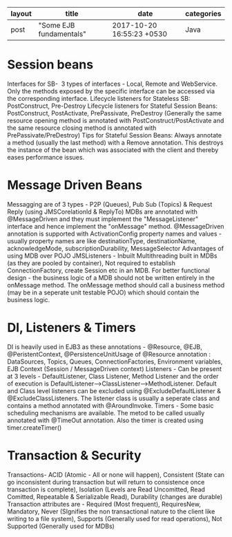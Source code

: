 |layout|title|date|categories|
|---|---|---|---|
|post|"Some EJB fundamentals"|2017-10-20 16:55:23 +0530|Java| 


# Session beans

Interfaces for SB-  3 types of interfaces - Local, Remote and WebService. Only the methods exposed by the specific interface can be accessed via the corresponding interface.
Lifecycle listeners for Stateless SB: PostConstruct, Pre-Destroy
Lifecycle listeners for Stateful Session Beans: PostConstruct, PostActivate, PrePassivate, PreDestroy (Generally the same resource opening method is annotated with PostConstruct/PostActivate and the same resource closing method is annotated with PrePassivate/PreDestroy)
Tips for Stateful Session Beans: Always annotate a method (usually the last method) with a Remove annotation. This destroys the instance of the bean which was associated with the client and thereby eases performance issues.


# Message Driven Beans

Messagging are of 3 types - P2P (Queues), Pub Sub (Topics) & Request Reply (using JMSCorelationId & ReplyTo)
MDBs are annotated with @MessageDriven and they must implement the "MessageListener" interface and hence implement the "onMessage" method. @MessageDriven annotation is supported with ActivationConfig property names and values - usually property names are like destinationType, destinationName, acknowledgeMode, subscriptionDurability, MessageSelector
Advantages of using MDB over POJO JMSListeners - Inbuilt Multithreading built in MDBs (as they are pooled by container), Not required to establish ConnectionFactory, create Session etc in an MDB.
For better functional design - the business logic of a MDB should not be written entirely in the onMessage method. The onMessage method should call a business method (may be in a seperate unit testable POJO) which should contain the business logic.

# DI, Listeners & Timers

DI is heavily used in EJB3 as these annotations - @Resource, @EJB, @PeristentContext, @PersistenceUnitUsage of @Resource annotation : DataSources, Topics, Queues, ConnectionFactories, Environment variables, EJB Context (Session / MessageDriven context)
Listeners - Can be present at 3 levels - DefaultListener, Class Listener, Method Listener and the order of execution is DefaultListener-->ClassListener-->MethodListener. Default and Class level listeners can be excluded using @ExcludeDefaultListener & @ExcludeClassListeners.
The listener class is usually a seperate class and contains a method annotated with @AroundInvoke.
Timers - Some basic scheduling mechanisms are available. The metod to be called usually annotated with @TimeOut annotation. Also the timer is created using timer.createTimer()

# Transaction & Security

Transactions- ACID (Atomic - All or none will happen), Consistent (State can go inconsistent during transaction but will return to consistence once transaction is complete), Isolation (Levels are Read Uncomitted, Read Comitted, Repeatable & Serializable Read), Durability (changes are durable)
Transaction attributes are - Required (Most frequent), RequiresNew, Mandatory, Never (SIgnifies the non transactional nature to the client like writing to a file system), Supports (Generally used for read operations), Not Supported (Generally used for MDBs)

